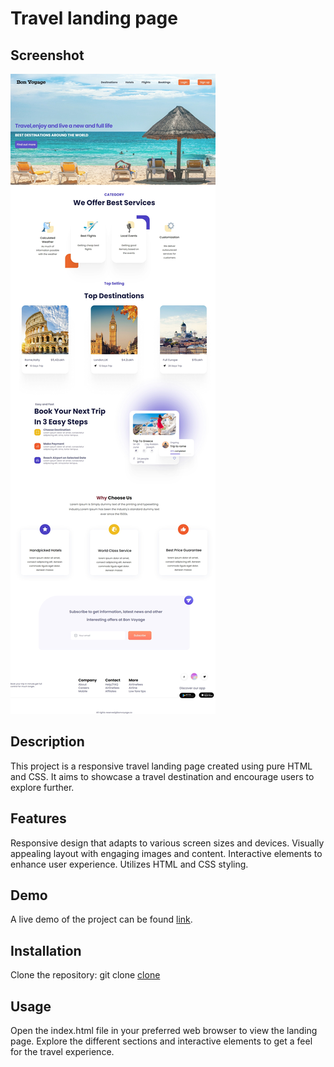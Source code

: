 <!-- @format -->

# Travel landing page

## Screenshot

![App Screenshot](./img/my-webpage.jpeg)

## Description

This project is a responsive travel landing page created using pure HTML and CSS. It aims to showcase a travel destination and encourage users to explore further.

## Features

Responsive design that adapts to various screen sizes and devices.
Visually appealing layout with engaging images and content.
Interactive elements to enhance user experience.
Utilizes HTML and CSS styling.

## Demo

A live demo of the project can be found [link](https://land-tour.netlify.app/).

## Installation

Clone the repository: git clone [clone](https://github.com/Suvathik0119/tour-lanka.git)

## Usage

Open the index.html file in your preferred web browser to view the landing page. Explore the different sections and interactive elements to get a feel for the travel experience.

